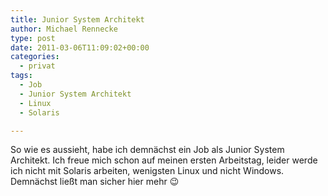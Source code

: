 ```yaml
---
title: Junior System Architekt
author: Michael Rennecke
type: post
date: 2011-03-06T11:09:02+00:00
categories:
  - privat
tags:
  - Job
  - Junior System Architekt
  - Linux
  - Solaris

---
```

So wie es aussieht, habe ich demnächst ein Job als Junior System Architekt. Ich freue mich schon auf meinen ersten Arbeitstag, leider werde ich nicht mit Solaris arbeiten, wenigsten Linux und nicht Windows. Demnächst ließt man sicher hier mehr 😉